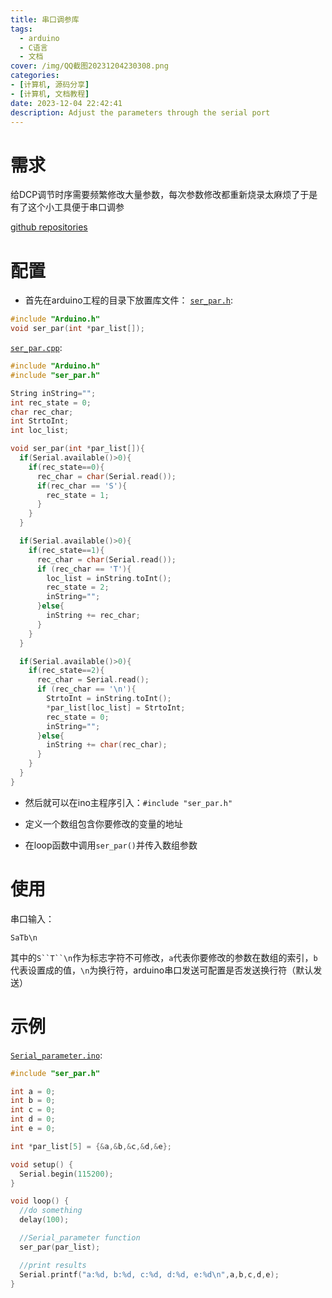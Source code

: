 ```yaml
---
title: 串口调参库
tags:
  - arduino
  - C语言
  - 文档
cover: /img/QQ截图20231204230308.png
categories:
- [计算机, 源码分享]
- [计算机, 文档教程]
date: 2023-12-04 22:42:41
description: Adjust the parameters through the serial port
---
```


# 需求
给DCP调节时序需要频繁修改大量参数，每次参数修改都重新烧录太麻烦了于是有了这个小工具便于串口调参

[github repositories](https://github.com/Triority/Serial_parameter)

# 配置
+ 首先在arduino工程的目录下放置库文件：
[`ser_par.h`](ser_par.h):
```cpp
#include "Arduino.h"
void ser_par(int *par_list[]);
```

[`ser_par.cpp`](ser_par.cpp):
```cpp
#include "Arduino.h"
#include "ser_par.h"

String inString="";
int rec_state = 0;
char rec_char;
int StrtoInt;
int loc_list;

void ser_par(int *par_list[]){
  if(Serial.available()>0){
    if(rec_state==0){
      rec_char = char(Serial.read());
      if(rec_char == 'S'){
        rec_state = 1;
      }
    }
  }

  if(Serial.available()>0){
    if(rec_state==1){
      rec_char = char(Serial.read());
      if (rec_char == 'T'){
        loc_list = inString.toInt();
        rec_state = 2;
        inString="";
      }else{
        inString += rec_char;
      }
    }
  }

  if(Serial.available()>0){
    if(rec_state==2){
      rec_char = Serial.read();
      if (rec_char == '\n'){
        StrtoInt = inString.toInt();
        *par_list[loc_list] = StrtoInt;
        rec_state = 0;
        inString="";
      }else{
        inString += char(rec_char);
      }
    }
  }
}

```

+ 然后就可以在ino主程序引入：`#include "ser_par.h"`

+ 定义一个数组包含你要修改的变量的地址

+ 在loop函数中调用`ser_par()`并传入数组参数

# 使用
串口输入：
```
SaTb\n
```
其中的`S``T``\n`作为标志字符不可修改，`a`代表你要修改的参数在数组的索引，`b`代表设置成的值，`\n`为换行符，arduino串口发送可配置是否发送换行符（默认发送）

# 示例
[`Serial_parameter.ino`](Serial_parameter.ino):
```cpp
#include "ser_par.h"

int a = 0;
int b = 0;
int c = 0;
int d = 0;
int e = 0;

int *par_list[5] = {&a,&b,&c,&d,&e};

void setup() {
  Serial.begin(115200);
}

void loop() {
  //do something
  delay(100);

  //Serial_parameter function
  ser_par(par_list);

  //print results
  Serial.printf("a:%d, b:%d, c:%d, d:%d, e:%d\n",a,b,c,d,e);
}

```
